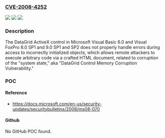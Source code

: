 ### [CVE-2008-4252](https://cve.mitre.org/cgi-bin/cvename.cgi?name=CVE-2008-4252)
![](https://img.shields.io/static/v1?label=Product&message=n%2Fa&color=blue)
![](https://img.shields.io/static/v1?label=Version&message=n%2Fa&color=blue)
![](https://img.shields.io/static/v1?label=Vulnerability&message=n%2Fa&color=brighgreen)

### Description

The DataGrid ActiveX control in Microsoft Visual Basic 6.0 and Visual FoxPro 8.0 SP1 and 9.0 SP1 and SP2 does not properly handle errors during access to incorrectly initialized objects, which allows remote attackers to execute arbitrary code via a crafted HTML document, related to corruption of the "system state," aka "DataGrid Control Memory Corruption Vulnerability."

### POC

#### Reference
- https://docs.microsoft.com/en-us/security-updates/securitybulletins/2008/ms08-070

#### Github
No GitHub POC found.

